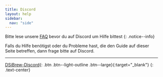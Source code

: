 ```yaml
---
title: Discord
layout: help
sidebar:
  nav: "side"
---
```


Bitte lese unsere [FAQ](/help/faq) bevor du auf Discord um Hilfe bittest
{: .notice--info}

Falls du Hilfe benötigst oder du Probleme hast, die den Guide auf dieser Seite betreffen, dann frage bitte auf Discord.

---

[DSiBrew-Discord](https://discord.gg/w4SKAr8){: .btn .btn--light-outline .btn--large}{:target="_blank"}
{: .text-center}
